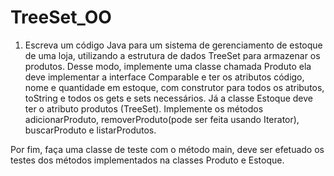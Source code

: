 # TreeSet_OO

1) Escreva um código Java para um sistema de gerenciamento de estoque de uma loja, utilizando a estrutura de dados TreeSet para armazenar os produtos. Desse modo, implemente uma classe chamada Produto ela deve implementar a interface Comparable e ter os atributos código, nome e quantidade em estoque, com construtor para todos os atributos, toString e todos os gets e sets necessários. 
 Já a classe Estoque deve ter o atributo produtos (TreeSet<Produto>). Implemente os métodos adicionarProduto, removerProduto(pode ser feita usando Iterator), buscarProduto e listarProdutos.

 Por fim, faça uma classe de teste com o método main, deve ser efetuado os testes dos métodos implementados na classes Produto e Estoque. 
